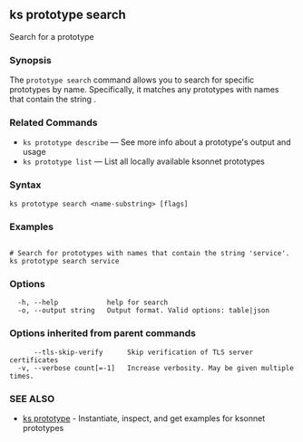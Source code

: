 ## ks prototype search

Search for a prototype

### Synopsis


The `prototype search` command allows you to search for specific prototypes by name.
Specifically, it matches any prototypes with names that contain the string <name-substring>.

### Related Commands

* `ks prototype describe` — See more info about a prototype's output and usage
* `ks prototype list` — List all locally available ksonnet prototypes

### Syntax


```
ks prototype search <name-substring> [flags]
```

### Examples

```

# Search for prototypes with names that contain the string 'service'.
ks prototype search service
```

### Options

```
  -h, --help            help for search
  -o, --output string   Output format. Valid options: table|json
```

### Options inherited from parent commands

```
      --tls-skip-verify      Skip verification of TLS server certificates
  -v, --verbose count[=-1]   Increase verbosity. May be given multiple times.
```

### SEE ALSO

* [ks prototype](ks_prototype.md)	 - Instantiate, inspect, and get examples for ksonnet prototypes

